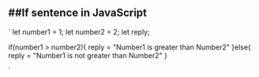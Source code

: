 ##If sentence in JavaScript
---
´
let number1 = 1;
let number2 = 2;
let reply;

if(number1 > number2){
	reply = "Number1 is greater than Number2" 
}else{
	reply = "Number1 is not greater than Number2"
}

´